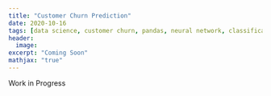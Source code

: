 ```yaml
---
title: "Customer Churn Prediction"
date: 2020-10-16
tags: [data science, customer churn, pandas, neural network, classification, deep learning]
header:
  image: 
excerpt: "Coming Soon"
mathjax: "true"
---
```


Work in Progress
